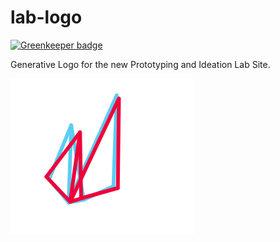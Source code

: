 # lab-logo

[![Greenkeeper badge](https://badges.greenkeeper.io/technologiestiftung/lab-logo.svg)](https://greenkeeper.io/)

Generative Logo for the new Prototyping and Ideation Lab Site.

![Image of Generative Logo](https://github.com/technologiestiftung/lab-logo/raw/master/thumb.png)